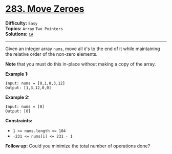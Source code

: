# [283. Move Zeroes](https://leetcode.com/problems/move-zeroes/)

**Difficulty:** `Easy`  
**Topics:** `Array` `Two Pointers`  
**Solutions:** [`C#`](../../src/csharp/challenges/Problems/MoveZeroes.cs)  

---

Given an integer array `nums`, move all `0`'s to the end of it while maintaining the relative order of the non-zero elements.

**Note** that you must do this in-place without making a copy of the array.

**Example 1:**

```
Input: nums = [0,1,0,3,12]
Output: [1,3,12,0,0]
```

**Example 2:**

```
Input: nums = [0]
Output: [0]
```

**Constraints:**

* `1 <= nums.length <= 104`
* `-231 <= nums[i] <= 231 - 1`

**Follow up:** Could you minimize the total number of operations done?